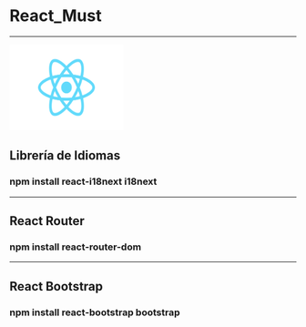 # React_Must

---

<img src="public-must/react-logo.png" width="200px" height="150px">

## Librería de Idiomas

### npm install react-i18next i18next

---

## React Router

### npm install react-router-dom

---

## React Bootstrap

### npm install react-bootstrap bootstrap
